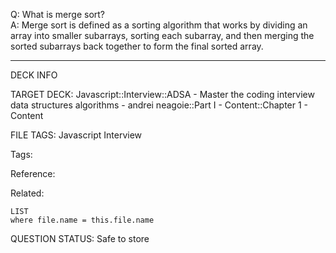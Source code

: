 Q: What is merge sort?  
A: Merge sort is defined as a sorting algorithm that works by dividing an array into smaller subarrays, sorting each subarray, and then merging the sorted subarrays back together to form the final sorted array.
<!--ID: 1690376045884-->

---

DECK INFO

TARGET DECK: Javascript::Interview::ADSA - Master the coding interview data structures algorithms - andrei neagoie::Part I - Content::Chapter 1 - Content

FILE TAGS: Javascript Interview

Tags:

Reference:

Related:

```dataview
LIST
where file.name = this.file.name
```

QUESTION STATUS: Safe to store